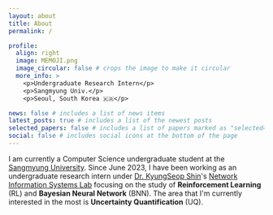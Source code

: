 ```yaml
---
layout: about
title: About
permalink: /

profile:
  align: right
  image: MEMOJI.png
  image_circular: false # crops the image to make it circular
  more_info: >
    <p>Undergraduate Research Intern</p>
    <p>Sangmyung Univ.</p>
    <p>Seoul, South Korea 🇰🇷</p>

news: false # includes a list of news items
latest_posts: true # includes a list of the newest posts
selected_papers: false # includes a list of papers marked as "selected={true}"
social: false # includes social icons at the bottom of the page
---
```


I am currently a Computer Science undergraduate student at the [Sangmyung University](https://cs.smu.ac.kr/cs/index.do). Since June 2023, I have been working as an undergraduate research intern under [Dr. KyungSeop Shin](https://cs.smu.ac.kr/cs/faculty/faculty.do?mode=view&empNo=10881398&pager.offset=0&pagerLimit=20)'s [Network Information Systems Lab](https://nisl.smu.ac.kr) focusing on the study of **Reinforcement Learning** (RL) and **Bayesian Neural Network** (BNN). The area that I'm currently interested in the most is **Uncertainty Quantification** (UQ).
